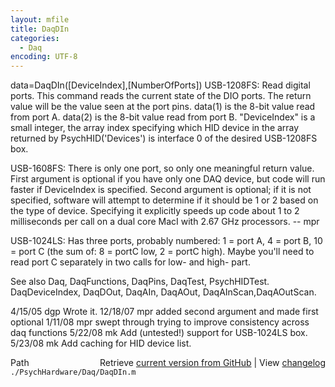```yaml
---
layout: mfile
title: DaqDIn
categories:
  - Daq
encoding: UTF-8
---
```


data=DaqDIn([DeviceIndex],[NumberOfPorts])
USB-1208FS: Read digital ports. This command reads the current state of
the DIO ports.  The return value will be the value seen at the port pins.
data(1) is the 8-bit value read from port A.
data(2) is the 8-bit value read from port B.
"DeviceIndex" is a small integer, the array index specifying which HID
      device in the array returned by PsychHID('Devices') is interface 0
      of the desired USB-1208FS box.

USB-1608FS: There is only one port, so only one meaningful return value.
First argument is optional if you have only one DAQ device, but code will
run faster if DeviceIndex is specified.  Second argument is optional; if
it is not specified, software will attempt to determine if it should be 1
or 2 based on the type of device.  Specifying it explicitly speeds up
code about 1 to 2  milliseconds per call on a dual core MacI with 2.67
GHz processors. -- mpr

USB-1024LS: Has three ports, probably numbered: 1 = port A, 4 = port B,
10 = port C (the sum of: 8 = portC low, 2 = portC high). Maybe you'll
need to read port C separately in two calls for low- and high- part.

See also Daq, DaqFunctions, DaqPins, DaqTest, PsychHIDTest.
DaqDeviceIndex, DaqDOut, DaqAIn, DaqAOut, DaqAInScan,DaqAOutScan.

4/15/05 dgp Wrote it.
12/18/07  mpr   added second argument and made first optional
1/11/08   mpr   swept through trying to improve consistency across daq
                    functions
5/22/08   mk  Add (untested!) support for USB-1024LS box.
5/23/08   mk  Add caching for HID device list.


<div class="code_header" style="text-align:right;">
  <span style="float:left;">Path&nbsp;&nbsp;</span> <span class="counter">Retrieve <a href=
  "https://raw.github.com/Psychtoolbox-3/Psychtoolbox-3/beta/./PsychHardware/Daq/DaqDIn.m">current version from GitHub</a> | View <a href=
  "https://github.com/Psychtoolbox-3/Psychtoolbox-3/commits/beta/./PsychHardware/Daq/DaqDIn.m">changelog</a></span>
</div>
<div class="code">
  <code>./PsychHardware/Daq/DaqDIn.m</code>
</div>
